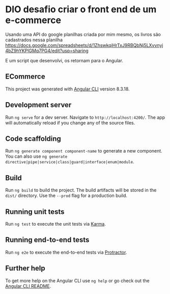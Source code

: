 # DIO desafio criar o front end de um e-commerce
Usando uma API do google planilhas criada por mim mesmo, os livros são cadastrados nessa planilha
https://docs.google.com/spreadsheets/d/1ZhswkqiHrTxJ9RBQbNj5LXvvnyj4bZ9hYKPlGMq7PG4/edit?usp=sharing

E um script que desenvolvi, os retornam para o Angular.

## ECommerce

This project was generated with [Angular CLI](https://github.com/angular/angular-cli) version 8.3.18.

## Development server

Run `ng serve` for a dev server. Navigate to `http://localhost:4200/`. The app will automatically reload if you change any of the source files.

## Code scaffolding

Run `ng generate component component-name` to generate a new component. You can also use `ng generate directive|pipe|service|class|guard|interface|enum|module`.

## Build

Run `ng build` to build the project. The build artifacts will be stored in the `dist/` directory. Use the `--prod` flag for a production build.

## Running unit tests

Run `ng test` to execute the unit tests via [Karma](https://karma-runner.github.io).

## Running end-to-end tests

Run `ng e2e` to execute the end-to-end tests via [Protractor](http://www.protractortest.org/).

## Further help

To get more help on the Angular CLI use `ng help` or go check out the [Angular CLI README](https://github.com/angular/angular-cli/blob/master/README.md).
